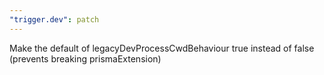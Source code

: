```yaml
---
"trigger.dev": patch
---
```


Make the default of legacyDevProcessCwdBehaviour true instead of false (prevents breaking prismaExtension)

